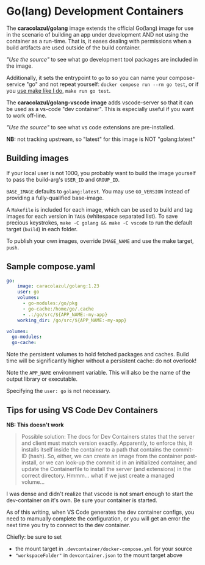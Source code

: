 # Go(lang) Development Containers

The **caracolazul/golang** image extends the official Go(lang) image for use in the scenario of building an app under development AND not using the container as a run-time. That is, it eases dealing with permissions when a build artifacts are used outside of the build container.

*"Use the source"* to see what go development tool packages are included in the image.

Additionally, it sets the entrypoint to `go` to so you can name your compose-service "go" and not repeat yourself: `docker compose run --rm go test`, or if you [use make like I do](https://github.com/caracolazuldev/make-do), `make run go test`.

The **caracolazul/golang-vscode image** adds vscode-server so that it can be used as a vs-code "dev container". This is especially useful if you want to work off-line. 

*"Use the source"* to see what vs code extensions are pre-installed.

**NB:** not tracking upstream, so "latest" for this image is NOT "golang:latest"

## Building images

If your local user is not 1000, you probably want to build the image yourself to pass the build-arg's `USER_ID` and `GROUP_ID`.

`BASE_IMAGE` defaults to `golang:latest`. You may use `GO_VERSION` instead of providing a fully-qualified base-image.

A `Makefile` is included for each image, which can be used to build and tag images for each version in `TAGS` (whitespace separated list). To save precious keystrokes, `make -C golang && make -C vscode` to run the default target (`build`) in each folder.

To publish your own images, override `IMAGE_NAME` and use the make target, `push`.


## Sample compose.yaml

``` yaml
go:
    image: caracolazul/golang:1.23
    user: go
    volumes:
      - go-modules:/go/pkg
      - go-cache:/home/go/.cache
      - .:/go/src/${APP_NAME:-my-app}
    working_dir: /go/src/${APP_NAME:-my-app}

volumes:
  go-modules:
  go-cache:
```

Note the persistent volumes to hold fetched packages and caches. Build time will be significantly higher without a persistent cache: do not overlook!

Note the `APP_NAME` environment variable. This will also be the name of the output library or executable.

Specifying the `user: go` is not necessary.

## Tips for using VS Code Dev Containers

**NB: This doesn't work**

> Possible solution:
> The docs for Dev Containers states that the server and client must match version exactly. 
> Apparently, to enforce this, it installs itself inside the container to a path that contains the commit-ID (hash).
> So, either, we can create an image from the container post-install, or we can look-up the commit id in an initialized container, and update the Containerfile to install the server (and extensions) in the correct directory. 
> Hmmm... what if we just create a managed volume...

I was dense and didn't realize that vscode is not smart enough to start the dev-container on it's own. Be sure your container is started.

As of this writing, when VS Code generates the dev container configs, you need to mamually complete the configuration, or you will get an error the next time you try to connect to the dev container.

Chiefly: be sure to set 
 * the mount target in `.devcontainer/docker-compose.yml` for your source
 * `"workspaceFolder"` in `devcontainer.json` to the mount target above


